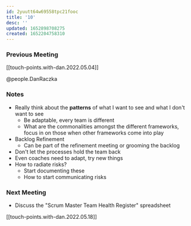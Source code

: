 ```yaml
---
id: 2yuutt64w69558tpc21fooc
title: '10'
desc: ''
updated: 1652898708275
created: 1652204758310
---
```


### Previous Meeting
[[touch-points.with-dan.2022.05.04]]

@people.DanRaczka

### Notes
- Really think about the **patterns** of what I want to see and what I don't want to see
    - Be adaptable, every team is different
    - What are the commonalities amongst the different frameworks, focus in on those when other frameworks come into play
- Backlog Refinement
  - Can be part of the refinement meeting or grooming the backlog
- Don't let the processes hold the team back
- Even coaches need to adapt, try new things
- How to radiate risks?
  - Start documenting these
  - How to start communicating risks

### Next Meeting
- Discuss the "Scrum Master Team Health Register" spreadsheet

[[touch-points.with-dan.2022.05.18]]
